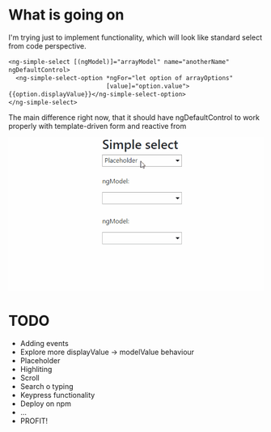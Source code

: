 # What is going on

I'm trying just to implement functionality, which will look like standard select from code perspective.  

```
<ng-simple-select [(ngModel)]="arrayModel" name="anotherName" ngDefaultControl>
  <ng-simple-select-option *ngFor="let option of arrayOptions"
                           [value]="option.value">{{option.displayValue}}</ng-simple-select-option>
</ng-simple-select>
```

The main difference right now, that it should have ngDefaultControl to work properly with template-driven form and reactive from

![alt text](https://github.com/tv1ster/ng5-simple-select/blob/master/test.gif?raw=true "How it is working right now")

# TODO
- Adding events
- Explore more displayValue -> modelValue behaviour
- Placeholder
- Highliting
- Scroll
- Search o typing
- Keypress functionality
- Deploy on npm
- ...
- PROFIT!
